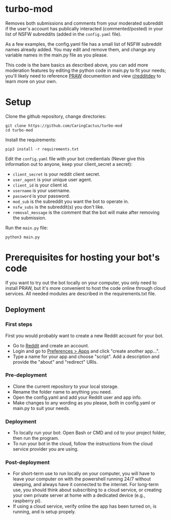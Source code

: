 # turbo-mod

Removes both submissions and comments from your moderated subreddit if the user's account has publically interacted (commented/posted) in your list of NSFW subreddits (added in the `config.yaml` file).

As a few examples, the config.yaml file has a small list of NSFW subreddit names already added. You may edit and remove them, and change any variable names in the main.py file as you please.

This code is the bare basics as described above, you can add more moderation features by editing the python code in main.py to fit your needs; you'll likely need to reference [PRAW](https://praw.readthedocs.io/en/stable/code_overview/praw_models.html) documention and view [r/redditdev](https://www.reddit.com/r/redditdev/) to learn more on your own.

# Setup

Clone the github repository, change directories:

    git clone https://github.com/CaringCactus/turbo-mod
    cd turbo-mod

Install the requirements:

    pip3 install -r requirements.txt

Edit the `config.yaml` file with your bot credientials (Never give this information out to anyone, keep your client_secret a secret):

- `client_secret` is your reddit client secret.
- `user_agent` is your unique user agent.
- `client_id` is your client id.
- `username` is your username.
- `password` is your password.
- `mod_sub` is the subreddit you want the bot to operate in.
- `nsfw_subs` is the subreddit(s) you don't like.
- `removal_message` is the comment that the bot will make after removing the submission.

Run the `main.py` file:

    python3 main.py
   
# Prerequisites for hosting your bot's code
If you want to try out the bot locally on your computer, you only need to install PRAW, but it's more convenient to host the code online through cloud services. All needed modules are described in the requirements.txt file.

## Deployment

### First steps
First you would probably want to create a new Reddit account for your bot.

- Go to [Reddit](https://www.reddit.com) and create an account.
- Login and go to [Preferences > Apps](https://www.reddit.com/prefs/apps) and click "create another app...".
- Type a name for your app and choose "script". Add a description and provide the "about" and "redirect" URIs.

### Pre-deployment
- Clone the current repository to your local storage.
- Rename the folder name to anything you need.
- Open the config.yaml and add your Reddit user and app info.
- Make changes to any wording as you please, both in config.yaml or main.py to suit your needs.

### Deployment
- To locally run your bot: Open Bash or CMD and cd to your project folder, then run the program.
- To run your bot in the cloud, follow the instructions from the cloud service provider you are using.

### Post-deployment
- For short-term use to run locally on your computer, you will have to leave your computer on with the powershell running 24/7 without sleeping, and always have it connected to the internet. For long-term use, you should think about subscribing to a cloud service, or creating your own private server at home with a dedicated device (e.g., raspberry pi).
- If using a cloud service, verify online the app has been turned on, is running, and is setup propely.
